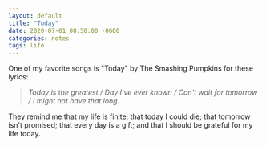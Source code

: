 ```yaml
---
layout: default
title: "Today"
date: 2020-07-01 08:50:00 -0600
categories: notes
tags: life
---
```


One of my favorite songs is "Today" by The Smashing Pumpkins for these lyrics:

> *Today is the greatest / Day I've ever known / Can't wait for tomorrow /* *I might* *not have that long.*

They remind me that my life is finite; that today I could die; that tomorrow isn't promised; that every day is a gift; and that I should be grateful for my life today.